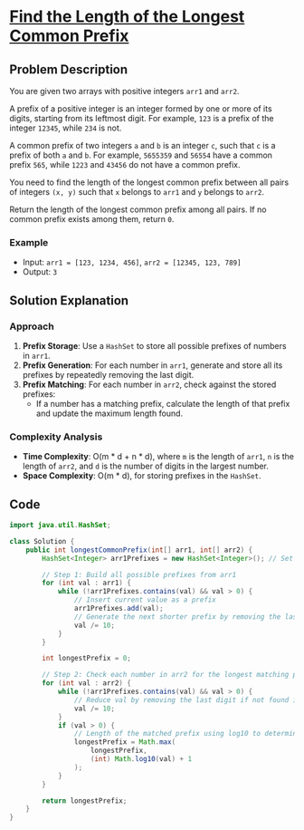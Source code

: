 # [Find the Length of the Longest Common Prefix](https://leetcode.com/problems/find-the-length-of-the-longest-common-prefix/description/?envType=daily-question&envId=2024-09-24)

## Problem Description
You are given two arrays with positive integers `arr1` and `arr2`.

A prefix of a positive integer is an integer formed by one or more of its digits, starting from its leftmost digit. For example, `123` is a prefix of the integer `12345`, while `234` is not.

A common prefix of two integers `a` and `b` is an integer `c`, such that `c` is a prefix of both `a` and `b`. For example, `5655359` and `56554` have a common prefix `565`, while `1223` and `43456` do not have a common prefix.

You need to find the length of the longest common prefix between all pairs of integers `(x, y)` such that `x` belongs to `arr1` and `y` belongs to `arr2`.

Return the length of the longest common prefix among all pairs. If no common prefix exists among them, return `0`.

### Example
- Input: `arr1 = [123, 1234, 456]`, `arr2 = [12345, 123, 789]`
- Output: `3`

## Solution Explanation

### Approach
1. **Prefix Storage**: Use a `HashSet` to store all possible prefixes of numbers in `arr1`.
2. **Prefix Generation**: For each number in `arr1`, generate and store all its prefixes by repeatedly removing the last digit.
3. **Prefix Matching**: For each number in `arr2`, check against the stored prefixes:
   - If a number has a matching prefix, calculate the length of that prefix and update the maximum length found.

### Complexity Analysis
- **Time Complexity**: O(m * d + n * d), where `m` is the length of `arr1`, `n` is the length of `arr2`, and `d` is the number of digits in the largest number.
- **Space Complexity**: O(m * d), for storing prefixes in the `HashSet`.

## Code
```java
import java.util.HashSet;

class Solution {
    public int longestCommonPrefix(int[] arr1, int[] arr2) {
        HashSet<Integer> arr1Prefixes = new HashSet<Integer>(); // Set to store all prefixes from arr1

        // Step 1: Build all possible prefixes from arr1
        for (int val : arr1) {
            while (!arr1Prefixes.contains(val) && val > 0) {
                // Insert current value as a prefix
                arr1Prefixes.add(val);
                // Generate the next shorter prefix by removing the last digit
                val /= 10;
            }
        }

        int longestPrefix = 0;

        // Step 2: Check each number in arr2 for the longest matching prefix
        for (int val : arr2) {
            while (!arr1Prefixes.contains(val) && val > 0) {
                // Reduce val by removing the last digit if not found in the prefix set
                val /= 10;
            }
            if (val > 0) {
                // Length of the matched prefix using log10 to determine the number of digits
                longestPrefix = Math.max(
                    longestPrefix,
                    (int) Math.log10(val) + 1
                );
            }
        }

        return longestPrefix;
    }
}
